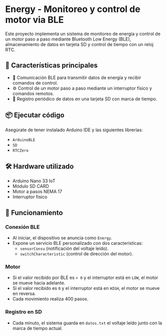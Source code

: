 # Energy - Monitoreo y control de motor via BLE

Este proyecto implementa un sistema de monitoreo de energía y control de un motor paso a paso mediante Bluetooth Low Energy (BLE), almacenamiento de datos en tarjeta SD y control de tiempo con un reloj RTC.

## 📌 Características principales

- 📡 Comunicación BLE para transmitir datos de energía y recibir comandos de control.
- ⚙️ Control de un motor paso a paso mediante un interruptor físico y comandos remotos.
- 💾 Registro periódico de datos en una tarjeta SD con marca de tiempo.

## 📦 Ejecutar código

Asegúrate de tener instalado Arduino IDE y las siguientes librerías:

- `ArduinoBLE`
- `SD`
- `RTCZero`

## 🛠️ Hardware utilizado

- Arduino Nano 33 IoT
- Módulo SD CARD 
- Motor a pasos NEMA 17
- Interruptor físico

## 🧠 Funcionamiento

### Conexión BLE
- Al iniciar, el dispositivo se anuncia como `Energy`.
- Expone un servicio BLE personalizado con dos características:
  - `sensorConsu` (notificación del voltaje leído).
  - `switchCharacteristic` (control de dirección del motor).

### Motor
- Si el valor recibido por BLE es `> 0` y el interruptor está en `LOW`, el motor se mueve hacia adelante.
- Si el valor recibido es `0` y el interruptor está en `HIGH`, el motor se mueve en reversa.
- Cada movimiento realiza 400 pasos.

### Registro en SD
- Cada minuto, el sistema guarda en `datos.txt` el voltaje leído junto con la marca de tiempo actual.
